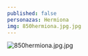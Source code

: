 ```yaml
---
published: false
personazas: Hermiona
img: 850hermiona.jpg.jpg
---
```

![850hermiona.jpg.jpg]({{site.baseurl}}/img/personazai/850hermiona.jpg.jpg)
